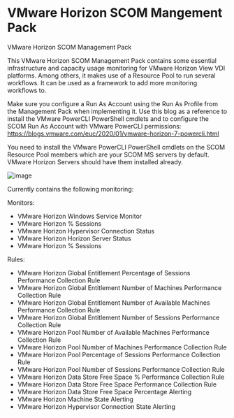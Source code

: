 # VMware Horizon SCOM Mangement Pack
VMware Horizon SCOM Management Pack

This VMware Horizon SCOM Management Pack contains some essential infrastructure and capacity usage monitoring for VMware Horizon View VDI platforms. Among others, it makes use of a Resource Pool to run several workflows. It can be used as a framework to add more monitoring workflows to.

Make sure you configure a Run As Account using the Run As Profile from the Management Pack when implementing it. Use this blog as a reference to install the VMware PowerCLI PowerShell cmdlets and to configure the SCOM Run As Account with VMware PowerCLI permissions: https://blogs.vmware.com/euc/2020/01/vmware-horizon-7-powercli.html

You need to install the VMware PowerCLI PowerShell cmdlets on the SCOM Resource Pool members which are your SCOM MS servers by default. VMware Horizon Servers should have them installed already.

![image](https://user-images.githubusercontent.com/76749035/154802989-481c4e6d-012d-4b43-a27c-ccbbf539e4d7.png)

Currently contains the following monitoring:

Monitors:
* VMware Horizon Windows Service Monitor
* VMware Horizon % Sessions
* VMware Horizon Hypervisor Connection Status
* VMware Horizon Horizon Server Status
* VMware Horizon % Sessions

Rules:
* VMware Horizon Global Entitlement Percentage of Sessions Performance Collection Rule
* VMware Horizon Global Entitlement Number of Machines Performance Collection Rule
* VMware Horizon Global Entitlement Number of Available Machines Performance Collection Rule
* VMware Horizon Global Entitlement Number of Sessions Performance Collection Rule
* VMware Horizon Pool Number of Available Machines Performance Collection Rule
* VMware Horizon Pool Number of Machines Performance Collection Rule
* VMware Horizon Pool Percentage of Sessions Performance Collection Rule
* VMware Horizon Pool Number of Sessions Performance Collection Rule
* VMware Horizon Data Store Free Space % Performance Collection Rule
* VMware Horizon Data Store Free Space Performance Collection Rule
* VMware Horizon Data Store Free Space Percentage Alerting
* VMware Horizon Machine State Alerting
* VMware Horizon Hypervisor Connection State Alerting
